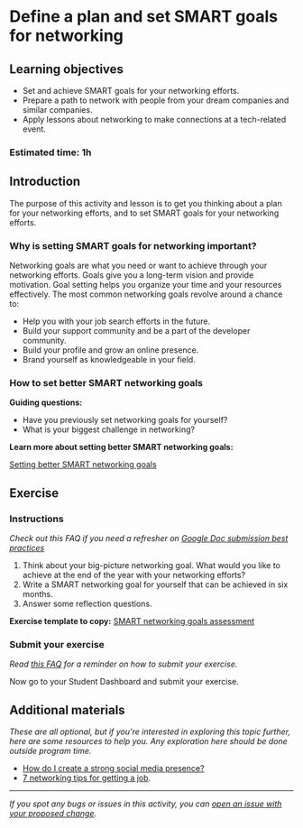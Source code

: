 # Define a plan and set SMART goals for networking

## Learning objectives

- Set and achieve SMART goals for your networking efforts.
- Prepare a path to network with people from your dream companies and similar companies.
- Apply lessons about networking to make connections at a tech-related event.

### **Estimated time**: 1h

## Introduction

The purpose of this activity and lesson is to get you thinking about a plan for your networking efforts, and to set SMART goals for your networking efforts.

### Why is setting SMART goals for networking important?

Networking goals are what you need or want to achieve through your networking efforts. Goals give you a long-term vision and provide motivation. Goal setting helps you organize your time and your resources effectively. The most common networking goals revolve around a chance to:

- Help you with your job search efforts in the future.
- Build your support community and be a part of the developer community.
- Build your profile and grow an online presence.
- Brand yourself as knowledgeable in your field.

### How to set better SMART networking goals

**Guiding questions:**

- Have you previously set networking goals for yourself?
- What is your biggest challenge in networking?

**Learn more about setting better SMART networking goals:**

[Setting better SMART networking goals](https://github.com/matovu-farid/curriculum-professional-skills/blob/main/job-search/setting-better-smart-networking-goals.md)

## Exercise

### Instructions

_Check out this FAQ if you need a refresher on [Google Doc submission best practices](https://microverse.zendesk.com/hc/en-us/articles/360063156813)_

1. Think about your big-picture networking goal. What would you like to achieve at the end of the year with your networking efforts?
2. Write a SMART networking goal for yourself that can be achieved in six months.
3. Answer some reflection questions.

**Exercise template to copy:** [SMART networking goals assessment](https://docs.google.com/document/d/17v_LFT2FVOcSyf3tx4hHxPf4xJWm8RebvyuQ_6Span4/edit?usp=sharing)

### Submit your exercise

_Read [this FAQ](https://microverse.zendesk.com/hc/en-us/articles/360061344234) for a reminder on how to submit your exercise._

Now go to your Student Dashboard and submit your exercise.

## Additional materials

_These are all optional, but if you're interested in exploring this topic further, here are some resources to help you. Any exploration here should be done outside program time._

- [How do I create a strong social media presence?](https://microverse.zendesk.com/hc/en-us/articles/360049910314-How-do-I-create-a-strong-social-media-presence-)
- [7 networking tips for getting a job](https://www.indeed.com/career-advice/finding-a-job/how-to-network-for-a-job).

---

_If you spot any bugs or issues in this activity, you can [open an issue with your proposed change](https://github.com/microverseinc/curriculum-transversal-skills/blob/main/git-github/articles/open_issue.md)._
